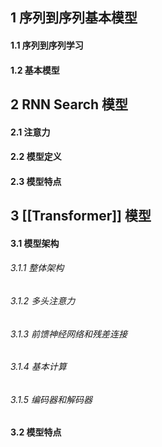 ## 1 序列到序列基本模型

#### 1.1 序列到序列学习
#### 1.2 基本模型

## 2 RNN Search 模型

#### 2.1 注意力

#### 2.2 模型定义

#### 2.3 模型特点

## 3 [[Transformer]] 模型

#### 3.1 模型架构

###### 3.1.1 整体架构

###### 3.1.2 多头注意力

###### 3.1.3 前馈神经网络和残差连接

###### 3.1.4 基本计算

###### 3.1.5 编码器和解码器

#### 3.2 模型特点

